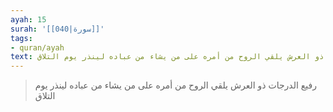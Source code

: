 ```yaml
---
ayah: 15
surah: '[[040|سورة]]'
tags:
- quran/ayah
text: رفيع الدرجات ذو العرش يلقي الروح من أمره على من يشاء من عباده لينذر يوم التلاق
---
```

> رفيع الدرجات ذو العرش يلقي الروح من أمره على من يشاء من عباده لينذر يوم التلاق
